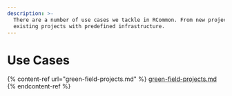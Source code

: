 ```yaml
---
description: >-
  There are a number of use cases we tackle in RCommon. From new projects, to
  existing projects with predefined infrastructure.
---
```


# Use Cases

{% content-ref url="green-field-projects.md" %}
[green-field-projects.md](green-field-projects.md)
{% endcontent-ref %}

